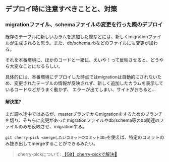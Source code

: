 ## デプロイ時に注意すべきことと、対策

### migrationファイル、schemaファイルの変更を行った際のデプロイ

既存のテーブルに新しいカラムを追加した際などには、新しくmigrationファイルが生成されると思う。また、db/schema.rbなどのファイルにも変更が加わる。

それを本番環境に、ほかのコードと一緒に、えいや！って反映させると、どうやら大変なことになるらしい。

具体的には、本番環境にデプロイした時点ではmigrationは自動的にされないため、変更されたテーブルの情報が反映されず、新しく追加したカラムを表示しているコードなどがうまく動かず、
エラーが出てしまい、サイトがおちると...

#### 解決策?

まだ調べ途中ではあるが、masterブランチからmigrationをするためのブランチを切り、そちらに変更があったmigrationファイルやdb/schema等のdb関連のファイルのみを反映させ、migrationする。

`git cherry-pick <mergeしたいコミットのコミットID>`を使えば、特定のコミットのみ抜き出してmergeすることができるみたい。

> cherry-pickについて: [【Git】cherry-pickで解決🍒](https://qiita.com/okmtz/items/62aa5a25f75b1754a861)

